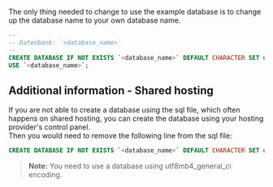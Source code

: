 The only thing needed to change to use the example database is to change up the database name to your own database name.


```sql
--
-- Datenbank: `<database_name>`
--
CREATE DATABASE IF NOT EXISTS `<database_name>` DEFAULT CHARACTER SET utf8mb4 COLLATE utf8mb4_general_ci;
USE `<database_name>`;
```

## Additional information - Shared hosting

If you are not able to create a database using the sql file, which often happens on shared hosting, you can create the database using your hosting provider's control panel.  
Then you would need to remove the following line from the sql file:

```sql
CREATE DATABASE IF NOT EXISTS `<database_name>` DEFAULT CHARACTER SET utf8mb4 COLLATE utf8mb4_general_ci;
```

> **Note:**
> You need to use a database using utf8mb4_general_ci encoding.
